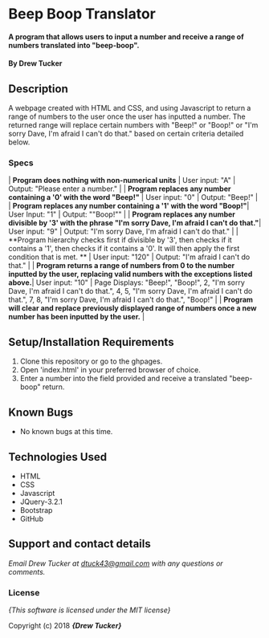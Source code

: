 # Beep Boop Translator

#### A program that allows users to input a number and receive a range of numbers translated into "beep-boop".

#### By **Drew Tucker**

## Description

A webpage created with HTML and CSS, and using Javascript to return a range of numbers to the user once the user has inputted a number. The returned range will replace certain numbers with "Beep!" or "Boop!" or "I'm sorry Dave, I'm afraid I can't do that." based on certain criteria detailed below.


### Specs
| **Program does nothing with non-numerical units** | User input: "A" | Output: "Please enter a number." |
| **Program replaces any number containing a '0' with the word "Beep!"** | User input: "0" | Output: "Beep!" |
| **Program replaces any number containing a '1' with the word "Boop!"**| User Input: "1" | Output: ""Boop!"" |
| **Program replaces any number divisible by '3' with the phrase "I'm sorry Dave, I'm afraid I can't do that."**| User input: "9" | Output: "I'm sorry Dave, I'm afraid I can't do that." |
| **Program hierarchy checks first if divisible by '3', then checks if it contains a '1', then checks if it contains a '0'. It will then apply the first condition that is met. ** | User input: "120" | Output: "I'm afraid I can't do that." |
| **Program returns a range of numbers from 0 to the number inputted by the user, replacing valid numbers with the exceptions listed above.**| User input: "10" | Page Displays: "Beep!", "Boop!", 2, "I'm sorry Dave, I'm afraid I can't do that.", 4, 5, "I'm sorry Dave, I'm afraid I can't do that.", 7, 8, "I'm sorry Dave, I'm afraid I can't do that.", "Boop!" |
| **Program will clear and replace previously displayed range of numbers once a new number has been inputted by the user.** |

## Setup/Installation Requirements

1. Clone this repository or go to the ghpages.
2. Open 'index.html' in your preferred browser of choice.
3. Enter a number into the field provided and receive a translated "beep-boop" return.

## Known Bugs
* No known bugs at this time.

## Technologies Used
* HTML
* CSS
* Javascript
* JQuery-3.2.1
* Bootstrap
* GitHub

## Support and contact details

_Email Drew Tucker at dtuck43@gmail.com with any questions or comments._

### License

*{This software is licensed under the MIT license}*

Copyright (c) 2018 **_{Drew Tucker}_**
